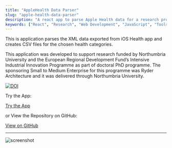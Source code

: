 ```yaml
---
title: "AppleHealth Data Parser"
slug: "apple-health-data-parser"
description: "A react app to parse Apple Health data for a research project"
keywords: ["React", "Research", "Web Development", "JavaScript", "Tools"]
---
```


This is application parses the XML data exported from iOS Health app and creates CSV files for the chosen health categories.

This application was developed to support research funded by Northumbria University and the European Regional Development Fund’s Intensive Industrial Innovation Programme as part of doctoral PhD programme. The sponsoring Small to Medium Enterprise for this programme was Ryder Architecture and it was delivered through Northumbria University.

<a href="https://doi.org/10.5281/zenodo.5112807" target="_blank" rel="noopener noreferrer"><img src="https://zenodo.org/badge/DOI/10.5281/zenodo.5112807.svg" alt="DOI"></a>

Try the App:

<a className="btn btn-dark" href="https://gcoulby.github.io/apple-health-data-parser/"  target="_blank" rel="noopener noreferrer"><i className="fa fa-globe"></i> Try the App</a>

or View the Repository on GitHub:

<a className="btn btn-dark" href="https://github.com/gcoulby/apple-health-data-parser"  target="_blank" rel="noopener noreferrer"><i className="fa fa-github"></i> View on GitHub</a>

---

![screenshot](/next-portfolio/project-images/apple-health-data-parser/feature.png)

